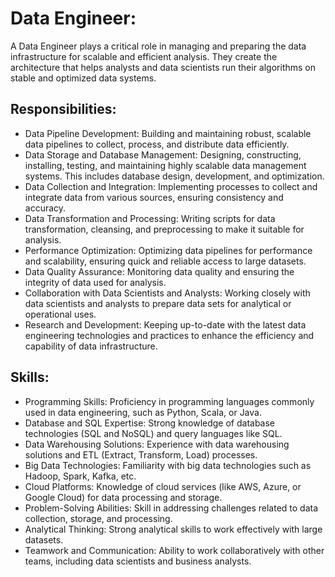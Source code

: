 # Data Engineer:
A Data Engineer plays a critical role in managing and preparing the data infrastructure for scalable and efficient analysis. They create the architecture that helps analysts and data scientists run their algorithms on stable and optimized data systems.

## Responsibilities:
- Data Pipeline Development: Building and maintaining robust, scalable data pipelines to collect, process, and distribute data efficiently.
- Data Storage and Database Management: Designing, constructing, installing, testing, and maintaining highly scalable data management systems. This includes database design, development, and optimization.
- Data Collection and Integration: Implementing processes to collect and integrate data from various sources, ensuring consistency and accuracy.
- Data Transformation and Processing: Writing scripts for data transformation, cleansing, and preprocessing to make it suitable for analysis.
- Performance Optimization: Optimizing data pipelines for performance and scalability, ensuring quick and reliable access to large datasets.
- Data Quality Assurance: Monitoring data quality and ensuring the integrity of data used for analysis.
- Collaboration with Data Scientists and Analysts: Working closely with data scientists and analysts to prepare data sets for analytical or operational uses.
- Research and Development: Keeping up-to-date with the latest data engineering technologies and practices to enhance the efficiency and capability of data infrastructure.

## Skills:
- Programming Skills: Proficiency in programming languages commonly used in data engineering, such as Python, Scala, or Java.
- Database and SQL Expertise: Strong knowledge of database technologies (SQL and NoSQL) and query languages like SQL.
- Data Warehousing Solutions: Experience with data warehousing solutions and ETL (Extract, Transform, Load) processes.
- Big Data Technologies: Familiarity with big data technologies such as Hadoop, Spark, Kafka, etc.
- Cloud Platforms: Knowledge of cloud services (like AWS, Azure, or Google Cloud) for data processing and storage.
- Problem-Solving Abilities: Skill in addressing challenges related to data collection, storage, and processing.
- Analytical Thinking: Strong analytical skills to work effectively with large datasets.
- Teamwork and Communication: Ability to work collaboratively with other teams, including data scientists and business analysts.
